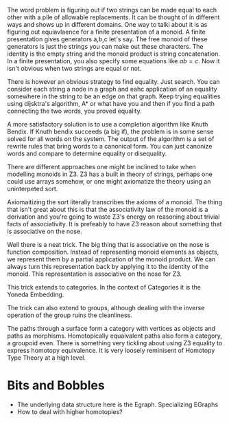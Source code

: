 

The word problem is figuring out if two strings can be made equal to each other with a pile of allowable replacements.
It can be thought of in different ways and shows up in different domains. One way to talki about it is as figuring out equiavlaence for a finite presentation of a monoid. A finite presentation gives generators a,b,c let's say. The free monoid of these generators is just the strings you can make out these characters. The identity is the empty string and the monoid product is string concatenation. In a finite presentation, you also specify some equations like $ab=c$. Now it isn't obvious when two strings are equal or not.

There is however an obvious strategy to find equality. Just search. You can consider each string a node in a graph and eahc application of an equality somewhere in the string to be an edge on that graph. Keep trying equalities using dijsktra's algorithm, A* or what have you and then if you find a path connecting the two words, you proved equality.

A more satisfactory solution is to use a completion algorithm like Knuth Bendix. If Knuth bendix succeeds (a big if), the problem is in some sense solved for all words on the system. The output of the algorithm is a set of rewrite rules that bring words to a canonical form. You can just canonize words and compare to determine equality or disequality.

There are different approaches one might be inclined to take when modelling monoids in Z3. Z3 has a built in theory of strings, perhaps one could use arrays somehow, or one might axiomatize the theory using an uninterpeted sort.

Axiomaitizing the sort literally transcribes the axioms of a monoid. The thing that isn't great about this is that the associativity law of the monoid is a derivation and you're going to waste Z3's energy on reasoning about trivial facts of associativity. It is prefeably to have Z3 reason about something that is associative on the nose.

Well there is a neat trick. The big thing that is associative on the nose is function composition. Instead of representing monoid elements as objects, we represent them by a partial application of the monoid product. We can always turn this representation back by applying it to the identity of the monoid.
This representation is associative on the nose for Z3.




This trick extends to categories. In the context of Categories it is the Yoneda Embedding.

The trick can also extend to groups, although dealing with the inverse operation of the group ruins the cleanliness.

The paths through a surface form a category with vertices as objects and paths as morphisms. Homotopically equaivalent paths also form a category, a groupoid even.
There is something very tickling about using Z3 equality to express homotopy equivalence. It is very loosely reminisent of Homotopy Type Theory at a high level.


# Bits and Bobbles

- The underlying data structure here is the Egraph. Specializing EGraphs
- How to deal with higher homotopies?






